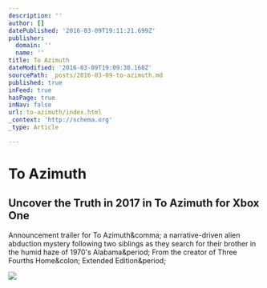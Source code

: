 ```yaml
---
description: ''
author: []
datePublished: '2016-03-09T19:11:21.699Z'
publisher:
  domain: ''
  name: ''
title: To Azimuth
dateModified: '2016-03-09T19:09:30.160Z'
sourcePath: _posts/2016-03-09-to-azimuth.md
published: true
inFeed: true
hasPage: true
inNav: false
url: to-azimuth/index.html
_context: 'http://schema.org'
_type: Article

---
```

# To Azimuth

<article style=""><h1>Uncover the Truth in 2017 in To Azimuth for Xbox One</h1><p>Announcement trailer for To Azimuth&amp;comma; a narrative-driven alien abduction mystery following two siblings as they search for their brother in the humid haze of 1970's Alabama&amp;period; From the creator of Three Fourths Home&amp;colon; Extended Edition&amp;period;</p><img src="http://s2.n4g.com/news/1874952_0.jpg" /></article>